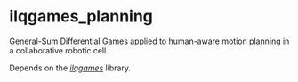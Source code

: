 # ilqgames_planning

General-Sum Differential Games applied to human-aware motion planning in a collaborative robotic cell.

Depends on the [*ilqgames*](https://github.com/JRL-CARI-CNR-UNIBS/ilqgames.git) library.
